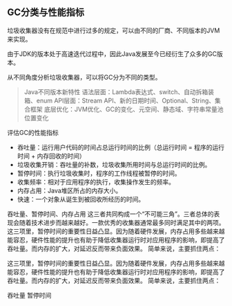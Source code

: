 ##  GC分类与性能指标

垃圾收集器没有在规范中进行过多的规定，可以由不同的厂商、不同版本的JVM来实现。

由于JDK的版本处于高速迭代过程中，因此Java发展至今已经衍生了众多的GC版本。

从不同角度分析垃圾收集器，可以将GC分为不同的类型。

>Java不同版本新特性
语法层面：Lambda表达式、switch、自动拆箱装箱、enum
API层面：Stream API、新的日期时间、Optional、String、集合框架
底层优化：JVM优化、GC的变化、元空间、静态域、字符串常量池位置变化
>

评估GC的性能指标
+ 吞吐量：运行用户代码的时间占总运行时间的比例（总运行时间 = 程序的运行时间 + 内存回收的时间）
+ 垃圾收集开销：吞吐量的补数，垃圾收集所用时间与总运行时间的比例。
+ 暂停时间：执行垃圾收集时，程序的工作线程被暂停的时间。
+ 收集频率：相对于应用程序的执行，收集操作发生的频率。
+ 内存占用：Java堆区所占的内存大小。
+ 快速：一个对象从诞生到被回收所经历的时间。

吞吐量、暂停时间、内存占用 这三者共同构成一个“不可能三角”。三者总体的表现会随着技术进步而越来越好。一款优秀的收集器通常最多同时满足其中的两项。 这三项里，暂停时间的重要性日益凸显。因为随着硬件发展，内存占用多些越来越能容忍，硬件性能的提升也有助于降低收集器运行时对应用程序的影响，即提高了吞吐量。而内存的扩大，对延迟反而带来负面效果。 简单来说，主要抓住两点：

这三项里，暂停时间的重要性日益凸显。因为随着硬件发展，内存占用多些越来越能容忍，硬件性能的提升也有助于降低收集器运行时对应用程序的影响，即提高了吞吐量。而内存的扩大，对延迟反而带来负面效果。 简单来说，主要抓住两点：

吞吐量
暂停时间